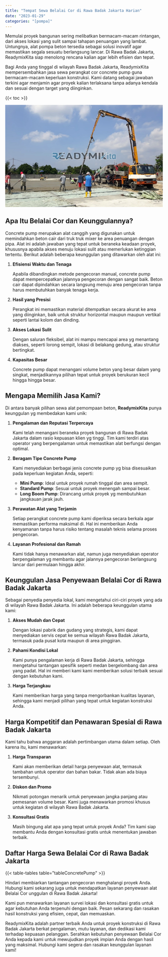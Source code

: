 ```yaml
---
title: "Tempat Sewa Belalai Cor di Rawa Badak Jakarta Harian"
date: "2023-01-29"
categories: "[pompa]"
---
```


Memulai proyek bangunan sering melibatkan bermacam-macam rintangan, dari akses lokasi yang sulit sampai tahapan penuangan yang lambat. Untungnya, alat pompa beton tersedia sebagai solusi inovatif agar memastikan segala sesuatu berlangsung lancar. Di Rawa Badak Jakarta, ReadymixKita siap menolong rencana kalian agar lebih efisien dan tepat.

Bagi Anda yang tinggal di wilayah Rawa Badak Jakarta, ReadymixKita mempersembahkan jasa sewa perangkat cor concrete pump guna bermacam-macam keperluan konstruksi. Kami datang sebagai jawaban terkini agar menjamin agar proyek kalian terlaksana tanpa adanya kendala dan sesuai dengan target yang diinginkan.

{{< toc >}}

![Tempat Sewa Belalai Cor di Rawa Badak Jakarta Harian](/images/pompa/sewa-pompa-12.jpg)

## Apa Itu Belalai Cor dan Keunggulannya?

Concrete pump merupakan alat canggih yang digunakan untuk memindahkan beton cair dari truk truk mixer ke area penuangan dengan pipa. Alat ini adalah jawaban yang tepat untuk beraneka keadaan proyek, khususnya apabila akses menuju lokasi sulit atau memerlukan ketinggian tertentu. Berikut adalah beberapa keunggulan yang ditawarkan oleh alat ini:

1. **Efisiensi Waktu dan Tenaga**

   Apabila dibandingkan metode pengecoran manual, concrete pump dapat mempercepatkan jalannya pengecoran dengan sangat baik. Beton cair dapat dipindahkan secara langsung menuju area pengecoran tanpa harus membutuhkan banyak tenaga kerja.

2. **Hasil yang Presisi**

   Perangkat ini memastikan material ditempatkan secara akurat ke area yang diinginkan, baik untuk struktur horizontal maupun maupun vertikal seperti lantai kolom dan dinding.

3. **Akses Lokasi Sulit**

   Dengan saluran fleksibel, alat ini mampu mencapai area yg menantang diakses, seperti lorong sempit, lokasi di belakang gedung, atau struktur bertingkat.

4. **Kapasitas Besar**

   Concrete pump dapat menangani volume beton yang besar dalam yang singkat, menjadikannya pilihan tepat untuk proyek berukuran kecil hingga hingga besar.

## Mengapa Memilih Jasa Kami?

Di antara banyak pilihan sewa alat pemompaan beton, **ReadymixKita** punya keunggulan yg membedakan kami unik:

1. **Pengalaman dan Reputasi Terpercaya**

   Kami telah menangani beraneka proyek bangunan di Rawa Badak Jakarta dalam rasio kepuasan klien yg tinggi. Tim kami terdiri atas operator yang berpengalaman untuk memastikan alat berfungsi dengan optimal.

2. **Beragam Tipe Concrete Pump**

   Kami menyediakan berbagai jenis concrete pump yg bisa disesuaikan pada keperluan kegiatan Anda, seperti:
   - **Mini Pump**: Ideal untuk proyek rumah tinggal dan area sempit.
   - **Standard Pump**: Sesuai untuk proyek menengah sampai besar.
   - **Long Boom Pump**: Dirancang untuk proyek yg membutuhkan jangkauan jarak jauh.

3. **Perawatan Alat yang Terjamin**

   Setiap perangkat concrete pump kami diperiksa secara berkala agar memastikan performa maksimal di. Hal ini memberikan Anda kenyamanan tanpa harus risiko tentang masalah teknis selama proses pengecoran.

4. **Layanan Profesional dan Ramah**

   Kami tidak hanya menawarkan alat, namun juga menyediakan operator berpengalaman yg membantu agar jalannya pengecoran berlangsung lancar dari permulaan hingga akhir.

## Keunggulan Jasa Penyewaan Belalai Cor di Rawa Badak Jakarta

Sebagai penyedia penyedia lokal, kami mengetahui ciri-ciri proyek yang ada di wilayah Rawa Badak Jakarta. Ini adalah beberapa keunggulan utama kami:

1. **Akses Mudah dan Cepat**

   Dengan lokasi pabrik dan gudang yang strategis, kami dapat menyediakan servis cepat ke semua wilayah Rawa Badak Jakarta, termasuk pada pusat kota maupun di area pinggiran.

2. **Pahami Kondisi Lokal**

   Kami punya pengalaman kerja di Rawa Badak Jakarta, sehingga mengetahui tantangan spesifik seperti medan bergelombang dan area yang padat. Hal ini memberi kami kami memberikan solusi terbaik sesuai dengan kebutuhan kami.

3. **Harga Terjangkau**

   Kami memberikan harga yang tanpa mengorbankan kualitas layanan, sehingga kami menjadi pilihan yang tepat untuk kegiatan konstruksi Anda.

## Harga Kompetitif dan Penawaran Spesial di Rawa Badak Jakarta

Kami tahu bahwa anggaran adalah pertimbangan utama dalam setiap. Oleh karena itu, kami menawarkan:

1. **Harga Transparan**

   Kami akan memberikan detail harga penyewaan alat, termasuk tambahan untuk operator dan bahan bakar. Tidak akan ada biaya tersembunyi.

2. **Diskon dan Promo**

   Nikmati potongan menarik untuk penyewaan jangka panjang atau pemesanan volume besar. Kami juga menawarkan promosi khusus untuk kegiatan di wilayah Rawa Badak Jakarta.

3. **Konsultasi Gratis**

   Masih bingung alat apa yang tepat untuk proyek Anda? Tim kami siap membantu Anda dengan konsultasi gratis untuk menentukan jawaban terbaik.

## Daftar Harga Sewa Belalai Cor di Rawa Badak Jakarta

{{< table-tables table="tableConcretePump" >}}

Hindari membiarkan tantangan pengecoran menghalangi proyek Anda. Hubungi kami sekarang juga untuk mendapatkan layanan penyewaan alat Belalai Cor unggulan di Rawa Badak Jakarta!

Kami pun menawarkan layanan survei lokasi dan konsultasi gratis untuk agar kebutuhan Anda terpenuhi dengan baik. Pesan sekarang dan rasakan hasil konstruksi yang efisien, cepat, dan memuaskan.

ReadymixKita adalah partner terbaik Anda untuk proyek konstruksi di Rawa Badak Jakarta berkat pengalaman, mutu layanan, dan dedikasi kami terhadap kepuasan pelanggan. Serahkan kebutuhan penyewaan Belalai Cor Anda kepada kami untuk mewujudkan proyek impian Anda dengan hasil yang maksimal. Hubungi kami segera dan rasakan keunggulan layanan kami!